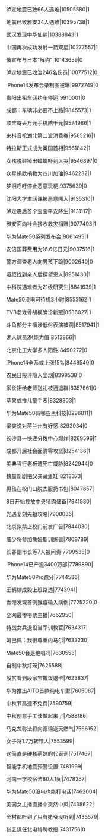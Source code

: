 泸定地震已致66人遇难|10505580|1

地震已致雅安34人遇难|10395738|1

武汉发现中华仙鹟|10388843|1

中国再次成功发射一箭双星|10277557|1

俄宣布与日本“解约”|10143659|0

泸定地震已收治246名伤员|10077512|0

iPhone14发布会录制图被曝|9972749|0

贵阳出租车网约车停运|9910001|0

成都：车辆非必要不上路|9845573|1

顺丰寄丢万元手机赔千元|9574986|1

来抖音抢湖北第二波消费券|9565216|1

特拉斯正式成为英国首相|9561842|1

女孩脱鞋掉出蟑螂吓到大哭|9546897|0

众星捐款捐物为四川加油|9462232|1

梦泪呼吁停止恶意玩梗|9375639|0

沈阳大学生网课被恶意闯入|9135310|1

泸定震后首个宝宝平安降生|9131117|1

雅安面向社会接收救灾捐赠|9077403|1

华为Mate50系列发布会|9061495|1

安倍国葬费用为16.6亿日元|9037516|1

警方调查老人向男孩下跪|9002640|0

哑叔找到亲人后探望恩人|8951430|1

中科院遇难者为21级研究生|8841639|1

Mate50没电可待机3小时|8553162|1

TVB老戏骨胡枫确诊新冠|8536027|1

斗鱼部分主播涉低俗表演被罚|8517941|1

湖人球员2K能力值|8513866|1

北京化工大学多人阳性|8490272|0

iPhone14全系或上涨15%|8448540|0

农民日报评隐入尘烟|8399538|0

家长拒给老师送礼被逼退群|8357661|0

苹果或推儿童手表|8328803|1

华为Mate50有哪些黑科技|8296811|1

梁爽说对蒋兰州有好感|8293034|0

长沙县一快递分拨中心爆炸|8269596|1

成都开展社会面清零攻坚|8254136|1

美典当行老板遭死亡威胁|8242944|0

魏晨新剧把父亲藏鱼缸|8218373|

男孩在校门口脱衣服扔书包|8047857|

8日开始投放中央猪肉储备|7941980|

光遇复刻先祖攻略|7908086|

北京拟禁止校门前发广告|7844030|

威少将参加詹姆斯训练营|7809789|

长春副市长等7人被问责|7799538|0

iPhone14已产逾3400万部|7789890|

华为Mate50Pro跑分|7744536|

王鹤棣成毅上班路透|7743941|

香港发现首例猴痘输入病例|7725220|0

全网最惨带票主播|7662950|

特战女兵退役当军训教官|7634317|

姆巴佩：我很尊重内马尔|7633230|

Mate50会是绝唱吗|7630553|

自制中秋灯笼|7625588|

殷赏看到段家宝撒泼退卡|7623837|

华为推出AITO首款纯电车型|7605087|

中秋节高速不免费|7590759|

中秋创意手工该做起来了|7588186|

马克龙称法将向德输送天然气|7566152|

女子将1.7万转错人|7553599|

这简直是硬核萌妹的代表词|7517467|

智能手机地震预警设置|7481999|

河南一学校宿舍80人1间|7478257|

华为Mate50没电也能打电话|7462004|

美国女主播直播中突然中风|7438622|

全村都听到了只有姥爷没听到|7435579|

张艺谋任北电特聘教授|7431756|0

